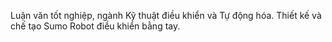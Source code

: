 Luận văn tốt nghiệp, ngành Kỹ thuật điều khiển và Tự động hóa.
Thiết kế và chế tạo Sumo Robot điều khiển bằng tay.
